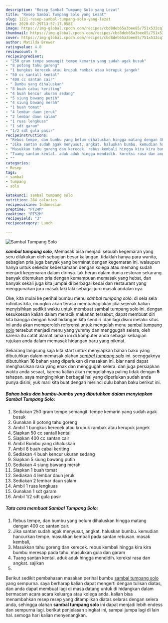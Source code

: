 ```yaml
---
description: "Resep Sambal Tumpang Solo yang Lezat"
title: "Resep Sambal Tumpang Solo yang Lezat"
slug: 1221-resep-sambal-tumpang-solo-yang-lezat
date: 2020-07-29T13:57:17.058Z
image: https://img-global.cpcdn.com/recipes/cbd8deb65a3bee85/751x532cq70/sambal-tumpang-solo-foto-resep-utama.jpg
thumbnail: https://img-global.cpcdn.com/recipes/cbd8deb65a3bee85/751x532cq70/sambal-tumpang-solo-foto-resep-utama.jpg
cover: https://img-global.cpcdn.com/recipes/cbd8deb65a3bee85/751x532cq70/sambal-tumpang-solo-foto-resep-utama.jpg
author: Matilda Brewer
ratingvalue: 4.8
reviewcount: 9
recipeingredient:
- "250 gram tempe semangit tempe kemarin yang sudah agak busuk"
- "8 potong tahu goreng"
- "1 bungkus kerecek atau krupuk rambak atau kerupuk jangek"
- "50 cc santall kental"
- "400 cc santan cair"
- " Bumbu yang dihaluskan"
- "8 buah cabai keriting"
- "4 buah kencur ukuran sedang"
- "5 siung bawang putih"
- "4 siung bawang merah"
- "1 buah tomat"
- "4 lembar daun jeruk"
- "2 lembar daun salam"
- "1 ruas lengkuas"
- "1 sdt garam"
- "1/2 sdt gula pasir"
recipeinstructions:
- "Rebus tempe, dan bumbu yang belum dihaluskan hingga matang dengan 400 cc santan cair."
- "Jika santan sudah agak menyusut, angkat. haluskan bumbu. kemudian hancurkan tempe. masukkan kembali pada santan rebusan. masak kembali,"
- "Masukkan tahu goreng dan kerecek. rebus kembali hingga kira kira bumbu meresap pada tahu. masukkan gula dan garam"
- "Tuang santan kental. aduk aduk hingga mendidih. koreksi rasa dan angkat. sajikan"
- ""
categories:
- Resep
tags:
- sambal
- tumpang
- solo

katakunci: sambal tumpang solo 
nutrition: 284 calories
recipecuisine: Indonesian
preptime: "PT24M"
cooktime: "PT52M"
recipeyield: "3"
recipecategory: Lunch

---
```



![Sambal Tumpang Solo](https://img-global.cpcdn.com/recipes/cbd8deb65a3bee85/751x532cq70/sambal-tumpang-solo-foto-resep-utama.jpg)

<b><i>sambal tumpang solo</i></b>, Memasak bisa menjadi sebuah kegemaran yang seru dilakukan oleh sebagian besar kalangan. tidaklah hanya para wanita, sebagian pria juga banyak yang berminat dengan kegemaran ini. walaupun hanya untuk sekedar kebersamaan dengan kolega atau memang sudah menjadi kegemaran dalam dirinya. tak heran dalam dunia restoran sekarang banyak ditemukan pria dengan kemampuan memasak yang hebat, dan banyak sekali juga kita jumpai di berbagai kedai dan restaurant yang menggunakan juru masak laki laki sebagai juru masak andalan nya.



Oke, kita mulai ke perihal bumbu menu <i>sambal tumpang solo</i>. di sela sela rutinitas kita, mungkin akan terasa membahagiakan jika sejenak kalian menyisihkan sedikit waktu untuk membuat sambal tumpang solo ini. dengan kesuksesan kalian dalam meracik makanan tersebut, dapat membuat diri kita bangga dengan hasil hidangan kita sendiri. dan lagi disini melalui situs ini anda akan memperoleh referensi untuk mengolah menu <u>sambal tumpang solo</u> tersebut menjadi menu yang yummy dan menggugah selera, oleh karena itu catat alamat laman ini di komputer anda sebagai sebagian rujukan anda dalam memasak hidangan baru yang nikmat.


Sekarang langsung saja kita start untuk menyiapkan bahan baku yang dibutuhkan dalam memasak olahan <u><i>sambal tumpang solo</i></u> ini. seenggaknya dibutuhkan <b>16</b> bahan yang diperlukan di masakan ini. biar nanti dapat menghasilkan rasa yang enak dan menggugah selera. dan juga persiapkan waktu anda sesaat, karena kalian akan mengolahnya paling tidak dengan <b>5</b> tahapan. saya menginginkan berbagai hal yang diperlukan sudah anda punya disini, yuk mari kita buat dengan merinci dulu bahan baku berikut ini.

<!--inarticleads1-->

##### Bahan baku dan bumbu-bumbu yang dibutuhkan dalam menyiapkan Sambal Tumpang Solo:

1. Sediakan 250 gram tempe semangit. tempe kemarin yang sudah agak busuk
1. Gunakan 8 potong tahu goreng
1. Ambil 1 bungkus kerecek atau krupuk rambak atau kerupuk jangek
1. Siapkan 50 cc santall kental
1. Siapkan 400 cc santan cair
1. Ambil  Bumbu yang dihaluskan
1. Ambil 8 buah cabai keriting
1. Sediakan 4 buah kencur ukuran sedang
1. Siapkan 5 siung bawang putih
1. Sediakan 4 siung bawang merah
1. Siapkan 1 buah tomat
1. Sediakan 4 lembar daun jeruk
1. Sediakan 2 lembar daun salam
1. Ambil 1 ruas lengkuas
1. Gunakan 1 sdt garam
1. Ambil 1/2 sdt gula pasir




<!--inarticleads2-->

##### Tata cara membuat Sambal Tumpang Solo:

1. Rebus tempe, dan bumbu yang belum dihaluskan hingga matang dengan 400 cc santan cair.
1. Jika santan sudah agak menyusut, angkat. haluskan bumbu. kemudian hancurkan tempe. masukkan kembali pada santan rebusan. masak kembali,
1. Masukkan tahu goreng dan kerecek. rebus kembali hingga kira kira bumbu meresap pada tahu. masukkan gula dan garam
1. Tuang santan kental. aduk aduk hingga mendidih. koreksi rasa dan angkat. sajikan
1. 




Berikut sedikit pembahasan masakan perihal bumbu <u>sambal tumpang solo</u> yang sempurna. saya berharap kalian dapat mengerti dengan tulisan diatas, dan anda dapat membuat lagi di masa datang untuk di hidangkan dalam bermacam acara acara keluarga atau kolega anda. kalian bisa menambahkan resep resep yang ditampilkan diatas selaras dengan selera anda, sehingga olahan <b>sambal tumpang solo</b> ini dapat menjadi lebih endess dan sempurna lagi. berikut penjelasan singkat ini, sampai jumpa lagi di lain hal. semoga hari kalian menyenangkan.
